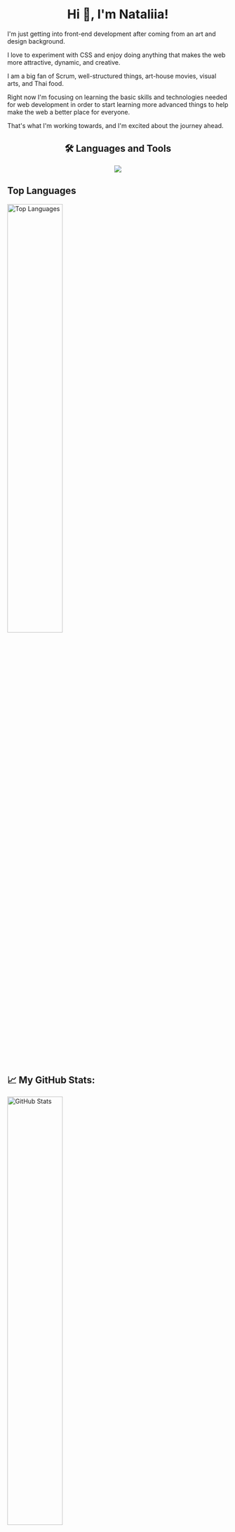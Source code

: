 

<h1 align="center">
  Hi 👋, I'm Nataliia!  
</h1>

  I'm just getting into front-end development after coming from an art and design background.
  
  I love to experiment with CSS and enjoy doing anything that makes the web more attractive, dynamic, and creative.
  
  I am a big fan of Scrum, well-structured things, art-house movies, visual arts, and Thai food.
  
  Right now I'm focusing on learning the basic skills and technologies needed for web development in order to start learning more advanced things to help make the web a better place for everyone. 
  
  That's what I'm working towards, and I'm excited about the journey ahead.
    
  
<h2 align="center"> 🛠️ Languages and Tools </h2>


<p align="center">
  <a href="https://skillicons.dev">
    <img src="https://skillicons.dev/icons?i=html,css,sass,js,ts,react,figma,mui" />
  </a>
</p>


## Top Languages
<img width="50%" src="https://github-readme-stats.vercel.app/api/top-langs?username=Nataliia-Kuranakova&show_icons=true&locale=en&layout=compact&theme=tokyonight&border_color=f1e05a" alt="Top Languages"  />

## 📈 My GitHub Stats:
<img width="50%" src="https://github-readme-stats.vercel.app/api?username=Nataliia-Kuranakova&show_icons=true&theme=tokyonight&border_color=f1e05a" alt="GitHub Stats"/>










